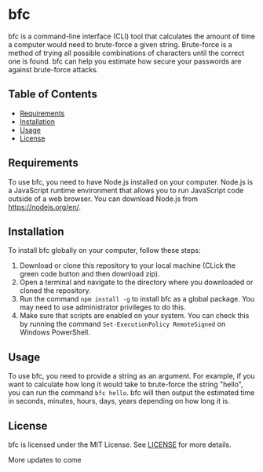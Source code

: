 # bfc

bfc is a command-line interface (CLI) tool that calculates the amount of time a computer would need to brute-force a given string. Brute-force is a method of trying all possible combinations of characters until the correct one is found. bfc can help you estimate how secure your passwords are against brute-force attacks.

## Table of Contents

- [Requirements](#requirements)
- [Installation](#installation)
- [Usage](#usage)
- [License](#license)

## Requirements

To use bfc, you need to have Node.js installed on your computer. Node.js is a JavaScript runtime environment that allows you to run JavaScript code outside of a web browser. You can download Node.js from https://nodejs.org/en/.

## Installation

To install bfc globally on your computer, follow these steps:

1. Download or clone this repository to your local machine (CLick the green code button and then download zip).
2. Open a terminal and navigate to the directory where you downloaded or cloned the repository.
3. Run the command `npm install -g` to install bfc as a global package. You may need to use administrator privileges to do this.
4. Make sure that scripts are enabled on your system. You can check this by running the command `Set-ExecutionPolicy RemoteSigned` on Windows PowerShell.

## Usage

To use bfc, you need to provide a string as an argument. For example, if you want to calculate how long it would take to brute-force the string "hello", you can run the command `bfc hello`. bfc will then output the estimated time in seconds, minutes, hours, days, years depending on how long it is.

## License

bfc is licensed under the MIT License. See [LICENSE](LICENSE) for more details.
  
  
More updates to come